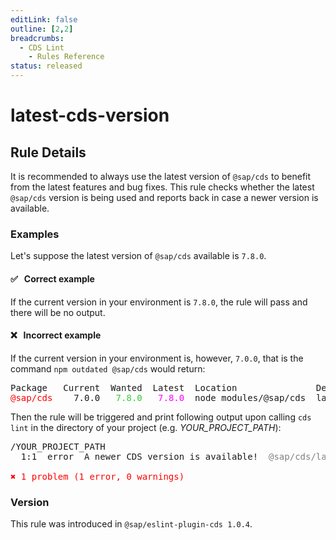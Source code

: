 ```yaml
---
editLink: false
outline: [2,2]
breadcrumbs:
  - CDS Lint
    - Rules Reference
status: released
---
```


<style>
.vp-code {
  overflow-x: hidden !important;
}
</style>

<script setup>
  import PlaygroundBadge from '../../../.vitepress/theme/components/PlaygroundBadge.vue'
</script>

# latest-cds-version

## Rule Details

It is recommended to always use the latest version of `@sap/cds` to benefit from the latest features and bug fixes.
This rule checks whether the latest `@sap/cds` version is being used and reports back in case a newer version is available. 

### Examples

Let's suppose the latest version of `@sap/cds` available is `7.8.0`.

#### ✅ &nbsp; Correct example

If the current version in your environment is `7.8.0`, the rule will pass and there will be no output.

#### ❌ &nbsp; Incorrect example

If the current version in your environment is, however, `7.0.0`, that is the command `npm outdated @sap/cds` would return:

<pre class="log">
Package   Current  Wanted  Latest  Location               Depended by
<text style="color: red">@sap/cds</text>    7.0.0   <text style="color: limegreen">7.8.0</text>   <text style="color: magenta">7.8.0</text>  node_modules/@sap/cds  latest-cds-version
</pre>

Then the rule will be triggered and print following output upon calling `cds lint` in the directory of your project (e.g. _YOUR_PROJECT_PATH_):

<pre class="log">
/YOUR_PROJECT_PATH
  1:1  error  A newer CDS version is available!  <text style="color:gray">@sap/cds/latest-cds-version</text>

<text style="color:red">✖ 1 problem (1 error, 0 warnings)</text>
</pre>

### Version
This rule was introduced in `@sap/eslint-plugin-cds 1.0.4`.
